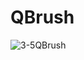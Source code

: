 # QBrush
![3-5QBrush](https://user-images.githubusercontent.com/45032222/212463761-0442d19e-30c3-4297-a873-fa67a12ff88e.png)
